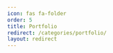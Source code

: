 ```yaml
---
icon: fas fa-folder
order: 5
title: Portfolio
redirect: /categories/portfolio/
layout: redirect
---
```

